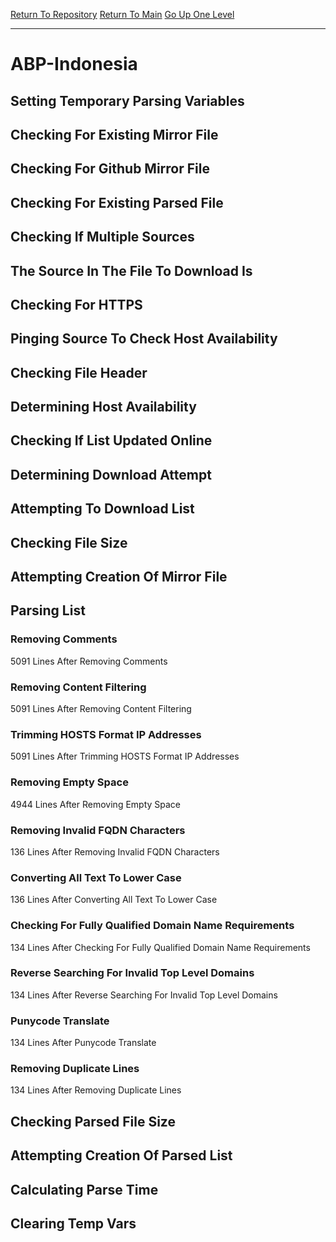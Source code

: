 [Return To Repository](https://github.com/bast69/piholeparser/)
[Return To Main](https://github.com/bast69/piholeparser/blob/master/RecentRunLogs/Mainlog.md)
[Go Up One Level](https://github.com/bast69/piholeparser/blob/master/RecentRunLogs/TopLevelScripts/30-Processing-External-Blacklists.md)
____________________________________
# ABP-Indonesia
## Setting Temporary Parsing Variables
## Checking For Existing Mirror File
## Checking For Github Mirror File
## Checking For Existing Parsed File
## Checking If Multiple Sources
## The Source In The File To Download Is
## Checking For HTTPS
## Pinging Source To Check Host Availability
## Checking File Header
## Determining Host Availability
## Checking If List Updated Online
## Determining Download Attempt
## Attempting To Download List
## Checking File Size
## Attempting Creation Of Mirror File
## Parsing List
### Removing Comments
5091 Lines After Removing Comments
### Removing Content Filtering
5091 Lines After Removing Content Filtering
### Trimming HOSTS Format IP Addresses
5091 Lines After Trimming HOSTS Format IP Addresses
### Removing Empty Space
4944 Lines After Removing Empty Space
### Removing Invalid FQDN Characters
136 Lines After Removing Invalid FQDN Characters
### Converting All Text To Lower Case
136 Lines After Converting All Text To Lower Case
### Checking For Fully Qualified Domain Name Requirements
134 Lines After Checking For Fully Qualified Domain Name Requirements
### Reverse Searching For Invalid Top Level Domains
134 Lines After Reverse Searching For Invalid Top Level Domains
### Punycode Translate
134 Lines After Punycode Translate
### Removing Duplicate Lines
134 Lines After Removing Duplicate Lines
## Checking Parsed File Size
## Attempting Creation Of Parsed List
## Calculating Parse Time
## Clearing Temp Vars

